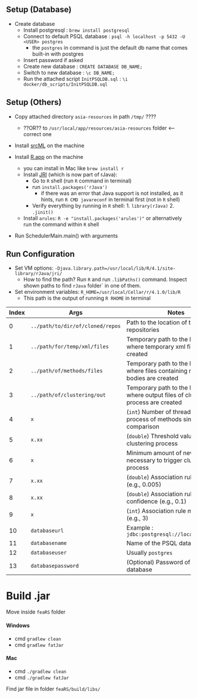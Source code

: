 ## Setup (Database)
- Create database
  - Install postgresql : `brew install postgresql`
  - Connect to default PSQL database : `psql -h localhost -p 5432 -U <USER> postgres`
    - the `postgres` in command is just the default db name that comes built-in with postgres
  - Insert password if asked 
  - Create new database : `CREATE DATABASE DB_NAME;` 
  - Switch to new database : `\c DB_NAME;` 
  - Run the attached script `InitPSQLDB.sql` : `\i docker/db_scripts/InitPSQLDB.sql` 

## Setup (Others)
- Copy attached directory `asia-resources` in path `/tmp/` ????
  - ??OR?? to `/usr/local/app/resources/asia-resources` folder <-- correct one
- Install [srcML](https://www.srcml.org/#download) on the machine
- Install [R.app](https://cran.r-project.org/bin/macosx/) on the machine
  - you can install in Mac like `brew install r`
  - Install [JRI](https://www.rforge.net/JRI/) (which is now part of rJava):
    - Go to `R` shell (run `R` command in terminal)
    - run `install.packages('rJava')`
      - if there was an error that Java support is not installed, as it hints, run `R CMD javareconf` in terminal first (not in `R` shell)
    - Verify everything by running in `R` shell: 1. `library(rJava)` 2. `.jinit()`
  - Install `arules`: `R -e "install.packages('arules')"` or alternatively run the command within `R` shell
  

- Run SchedulerMain.main() with arguments

## Run Configuration
- Set VM options: `-Djava.library.path=/usr/local/lib/R/4.1/site-library/rJava/jri/`
  - How to find the path? Run `R` and run `.libPaths()` command. Inspect shown paths to find `rJava` folder` in one of them.
- Set environment variables: `R_HOME=/usr/local/Cellar/r/4.1.0/lib/R`
  - This path is the output of running `R RHOME` in terminal
  
| Index | Args | Notes |
|-------|--------|-------|
| 0 | `../path/to/dir/of/cloned/repos` | Path to the location of the cloned repositories |
| 1 | `../path/for/temp/xml/files`     | Temporary path to the location where temporary xml files are created |
| 2 | `../path/of/methods/files`       | Temporary path to the location where files containing methods bodies are created  |
| 3 | `../path/of/clustering/out`      | Temporary path to the location where output files of clustering process are created |
| 4 | `x`                              | (`int`) Number of threads used for process of methods similarity comparison |
| 5 | `x.xx`                           | (`double`) Threshold value for clustering process |
| 6 | `x`                              | Minimum amount of new methods necessary to trigger clustering process |
| 7 | `x.xx`                           | (`double`) Association rule support (e.g., 0.005)|
| 8 | `x.xx`                           | (`double`) Association rule confidence (e.g., 0.1)|
| 9 | `x`                              | (`int`) Association rule max length (e.g., 3)|
| 10 | `databaseurl`                   | Example : `jdbc:postgresql://localhost:5432/` |
| 11 | `databasename`                  | Name of the PSQL database |
| 12 | `databaseuser`                  | Usually `postgres` |
| 13 | `databasepassword`              | (Optional) Password of the PSQL database |

# Build .jar
Move inside `feaRS` folder
#### Windows 
- cmd `gradlew clean`
- cmd `gradlew fatJar`
#### Mac
- cmd `./gradlew clean`
- cmd `./gradlew fatJar`

Find jar file in folder `feaRS/build/libs/`